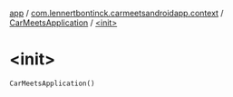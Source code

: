 [app](../../index.md) / [com.lennertbontinck.carmeetsandroidapp.context](../index.md) / [CarMeetsApplication](index.md) / [&lt;init&gt;](./-init-.md)

# &lt;init&gt;

`CarMeetsApplication()`